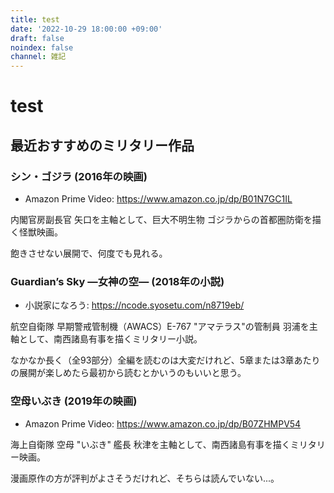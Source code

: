 ```yaml
---
title: test
date: '2022-10-29 18:00:00 +09:00'
draft: false
noindex: false
channel: 雑記
---
```

# test

## 最近おすすめのミリタリー作品

### シン・ゴジラ (2016年の映画)

- Amazon Prime Video: <https://www.amazon.co.jp/dp/B01N7GC1IL>

内閣官房副長官 矢口を主軸として、巨大不明生物 ゴジラからの首都圏防衛を描く怪獣映画。

飽きさせない展開で、何度でも見れる。

### Guardian’s Sky ―女神の空― (2018年の小説)

- 小説家になろう: <https://ncode.syosetu.com/n8719eb/>

航空自衛隊 早期警戒管制機（AWACS）E-767 "アマテラス"の管制員 羽浦を主軸として、南西諸島有事を描くミリタリー小説。

なかなか長く（全93部分）全編を読むのは大変だけれど、5章または3章あたりの展開が楽しめたら最初から読むとかいうのもいいと思う。


### 空母いぶき (2019年の映画)
-  Amazon Prime Video: <https://www.amazon.co.jp/dp/B07ZHMPV54>

海上自衛隊 空母 "いぶき" 艦長 秋津を主軸として、南西諸島有事を描くミリタリー映画。

漫画原作の方が評判がよさそうだけれど、そちらは読んでいない...。

